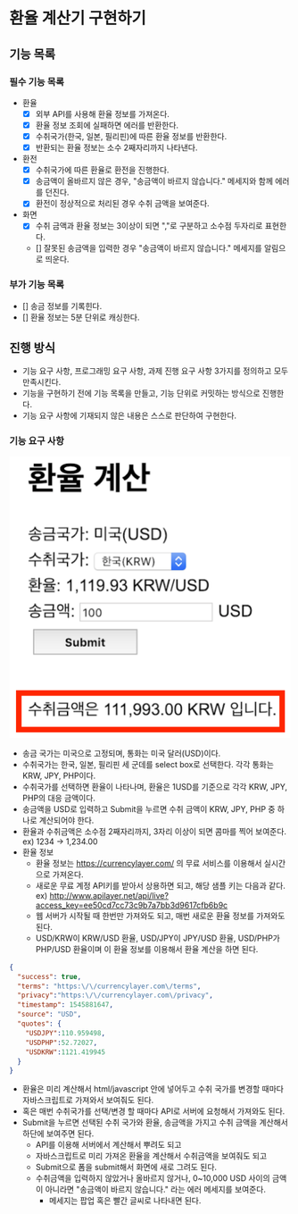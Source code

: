 # 환율 계산기 구현하기

## 기능 목록
### 필수 기능 목록
- 환율
  - [x] 외부 API를 사용해 환율 정보를 가져온다.
  - [x] 환율 정보 조회에 실패하면 에러를 반환한다.
  - [x] 수취국가(한국, 일본, 필리핀)에 따른 환율 정보를 반환한다.
  - [x] 반환되는 환율 정보는 소수 2째자리까지 나타낸다.
- 환전
  - [x] 수취국가에 따른 환율로 환전을 진행한다.
  - [x] 송금액이 올바르지 않은 경우, "송금액이 바르지 않습니다." 메세지와 함께 에러를 던진다.
  - [x] 환전이 정상적으로 처리된 경우 수취 금액을 보여준다.
- 화면
  - [x] 수취 금액과 환율 정보는 3이상이 되면 ","로 구분하고 소수점 두자리로 표현한다.
  - [] 잘못된 송금액을 입력한 경우 "송금액이 바르지 않습니다." 메세지를 알림으로 띄운다.

### 부가 기능 목록
- [] 송금 정보를 기록힌다.
- [] 환율 정보는 5분 단위로 캐싱한다.

## 진행 방식
- 기능 요구 사항, 프로그래밍 요구 사항, 과제 진행 요구 사항 3가지를 정의하고 모두 만족시킨다. 
- 기능을 구현하기 전에 기능 목록을 만들고, 기능 단위로 커밋하는 방식으로 진행한다.
- 기능 요구 사항에 기재되지 않은 내용은 스스로 판단하여 구현한다.

### 기능 요구 사항
![img.png](images/view.png)

- 송금 국가는 미국으로 고정되며, 통화는 미국 달러(USD)이다.
- 수취국가는 한국, 일본, 필리핀 세 군데를 select box로 선택한다. 각각 통화는 KRW, JPY, PHP이다.
- 수취국가를 선택하면 환율이 나타나며, 환율은 1USD를 기준으로 각각 KRW, JPY, PHP의 대응 금액이다.
- 송금액을 USD로 입력하고 Submit을 누르면 수취 금액이 KRW, JPY, PHP 중 하나로 계산되어야 한다.
- 환율과 수취금액은 소수점 2째자리까지, 3자리 이상이 되면 콤마를 찍어 보여준다. ex) 1234 -> 1,234.00
- 환율 정보
  - 환율 정보는 https://currencylayer.com/ 의 무료 서비스를 이용해서 실시간으로 가져온다.
  - 새로운 무료 계정 API키를 받아서 상용하면 되고, 해당 샘플 키는 다음과 같다.
    ex) http://www.apilayer.net/api/live?access_key=ee50cd7cc73c9b7a7bb3d9617cfb6b9c
  - 웹 서버가 시작될 때 한번만 가져와도 되고, 매번 새로운 환율 정보를 가져와도 된다.
  - USD/KRW이 KRW/USD 환율, USD/JPY이 JPY/USD 환율, USD/PHP가 PHP/USD 환율이며 이 환율 정보를 이용해서 환율 계산을 하면 된다.

```json
{
  "success": true, 
  "terms": "https:\/\/currencylayer.com\/terms", 
  "privacy":"https:\/\/currencylayer.com\/privacy",
  "timestamp": 1545881647,
  "source": "USD",
  "quotes": {
    "USDJPY":110.959498,
    "USDPHP":52.72027,
    "USDKRW":1121.419945
  }
}
```

- 환율은 미리 계산해서 html/javascript 안에 넣어두고 수취 국가를 변경할 때마다 자바스크립트로 가져와서 보여줘도 된다.
- 혹은 매번 수취국가를 선택/변경 할 때마다 API로 서버에 요청해서 가져와도 된다.
- Submit을 누르면 선택된 수취 국가와 환율, 송금액을 가지고 수취 금액을 계산해서 하단에 보여주면 된다.
  - API를 이용해 서버에서 계산해서 뿌려도 되고
  - 자바스크립트로 미리 가져온 환율을 계산해서 수취금액을 보여줘도 되고
  - Submit으로 폼을 submit해서 화면에 새로 그려도 된다.
  - 수취금액을 입력하지 않았거나 올바르지 않거나, 0~10,000 USD 사이의 금액이 아니라면 "송금액이 바르지 않습니다." 라는 에러 메세지를 보여준다.
    - 메세지는 팝업 혹은 빨간 글씨로 나타내면 된다.

